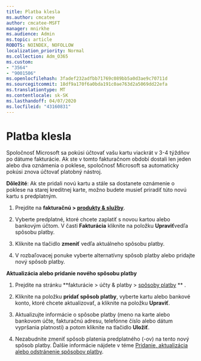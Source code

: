 ```yaml
---
title: Platba klesla
ms.author: cmcatee
author: cmcatee-MSFT
manager: mnirkhe
ms.audience: Admin
ms.topic: article
ROBOTS: NOINDEX, NOFOLLOW
localization_priority: Normal
ms.collection: Adm_O365
ms.custom:
- "3564"
- "9001506"
ms.openlocfilehash: 3fadef232adfbb71769c089bb5a0d3ae9c70711d
ms.sourcegitcommit: 18df9a170f6a0bda191c0ae763d2a5069dd22efa
ms.translationtype: MT
ms.contentlocale: sk-SK
ms.lasthandoff: 04/07/2020
ms.locfileid: "43160831"
---
```

# <a name="payment-declined"></a>Platba klesla

Spoločnosť Microsoft sa pokúsi účtovať vašu kartu viackrát v 3-4 týždňov po dátume fakturácie.  Ak ste v tomto fakturačnom období dostali len jeden alebo dva oznámenia o poklese, spoločnosť Microsoft sa automaticky pokúsi znova účtovať platobný nástroj.  

**Dôležité**: Ak ste pridali novú kartu a stále sa dostanete oznámenie o poklese na starej kreditnej karte, možno budete musieť priradiť túto novú kartu s predplatným.

1. Prejdite na **fakturačnú > [produkty & služby](https://go.microsoft.com/fwlink/p/?linkid=842054)**.

2. Vyberte predplatné, ktoré chcete zaplatiť s novou kartou alebo bankovým účtom. V časti **Fakturácia** kliknite na položku **Upraviť**vedľa spôsobu platby.

3. Kliknite na tlačidlo **zmeniť** vedľa aktuálneho spôsobu platby.

4. V rozbaľovacej ponuke vyberte alternatívny spôsob platby alebo pridajte nový spôsob platby.

**Aktualizácia alebo pridanie nového spôsobu platby**

1. Prejdite na stránku **fakturácie > účty & platby > [spôsoby platby](https://go.microsoft.com/fwlink/p/?linkid=2018806) ** .

2. Kliknite na položku **pridať spôsob platby**, vyberte kartu alebo bankové konto, ktoré chcete aktualizovať, a kliknite na položku **Upraviť**.

3. Aktualizujte informácie o spôsobe platby (meno na karte alebo bankovom účte, fakturačnú adresu, telefónne číslo alebo dátum vypršania platnosti) a potom kliknite na tlačidlo **Uložiť**.

4. Nezabudnite zmeniť spôsob platenia predplatného (-ov) na tento nový spôsob platby. Ďalšie informácie nájdete v téme [Pridanie, aktualizácia alebo odstránenie spôsobov platby](https://go.microsoft.com/fwlink/?linkid=2118133). 
